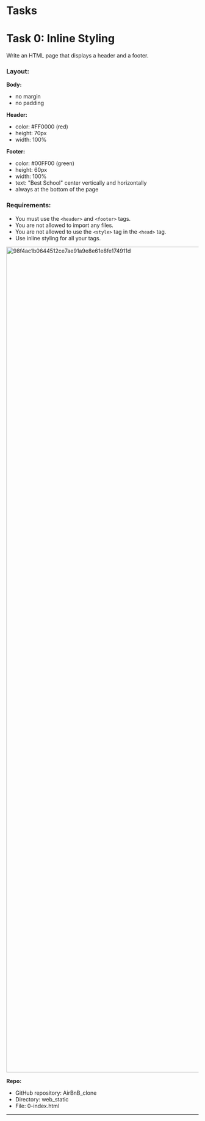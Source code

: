 # Tasks

# Task 0: Inline Styling

Write an HTML page that displays a header and a footer.

### Layout:

**Body:**  
- no margin  
- no padding  

**Header:**  
- color: #FF0000 (red)  
- height: 70px  
- width: 100%  

**Footer:**  
- color: #00FF00 (green)  
- height: 60px  
- width: 100%  
- text: "Best School" center vertically and horizontally  
- always at the bottom of the page  

### Requirements:

- You must use the `<header>` and `<footer>` tags.  
- You are not allowed to import any files.  
- You are not allowed to use the `<style>` tag in the `<head>` tag.  
- Use inline styling for all your tags.

<img width="2160" alt="98f4ac1b0644512ce7ae91a9e8e61e8fe174911d" src="https://github.com/user-attachments/assets/4be5cf19-974b-45d2-86c3-46dcdf6309cf">

**Repo:**

- GitHub repository: AirBnB_clone  
- Directory: web_static
- File: 0-index.html

---
